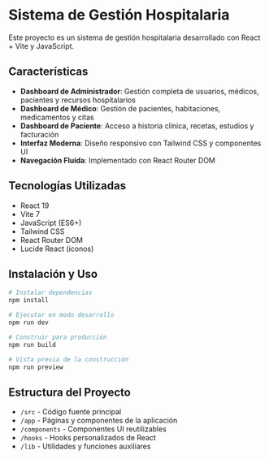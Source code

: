 # Sistema de Gestión Hospitalaria

Este proyecto es un sistema de gestión hospitalaria desarrollado con React + Vite y JavaScript.

## Características

- **Dashboard de Administrador**: Gestión completa de usuarios, médicos, pacientes y recursos hospitalarios
- **Dashboard de Médico**: Gestión de pacientes, habitaciones, medicamentos y citas
- **Dashboard de Paciente**: Acceso a historia clínica, recetas, estudios y facturación
- **Interfaz Moderna**: Diseño responsivo con Tailwind CSS y componentes UI
- **Navegación Fluida**: Implementado con React Router DOM

## Tecnologías Utilizadas

- React 19
- Vite 7
- JavaScript (ES6+)
- Tailwind CSS
- React Router DOM
- Lucide React (iconos)

## Instalación y Uso

```bash
# Instalar dependencias
npm install

# Ejecutar en modo desarrollo
npm run dev

# Construir para producción
npm run build

# Vista previa de la construcción
npm run preview
```

## Estructura del Proyecto

- `/src` - Código fuente principal
- `/app` - Páginas y componentes de la aplicación
- `/components` - Componentes UI reutilizables
- `/hooks` - Hooks personalizados de React
- `/lib` - Utilidades y funciones auxiliares

